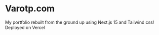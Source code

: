 # Varotp.com
My portfolio rebuilt from the ground up using Next.js 15 and Tailwind css! Deployed on Vercel
